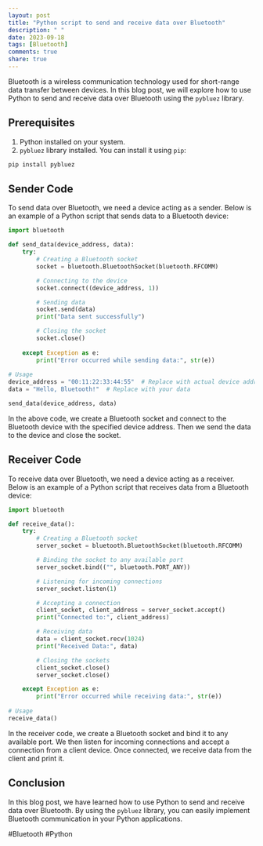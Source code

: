```yaml
---
layout: post
title: "Python script to send and receive data over Bluetooth"
description: " "
date: 2023-09-18
tags: [Bluetooth]
comments: true
share: true
---
```


Bluetooth is a wireless communication technology used for short-range data transfer between devices. In this blog post, we will explore how to use Python to send and receive data over Bluetooth using the `pybluez` library.

## Prerequisites
1. Python installed on your system.
2. `pybluez` library installed. You can install it using `pip`:

```python
pip install pybluez
```

## Sender Code
To send data over Bluetooth, we need a device acting as a sender. Below is an example of a Python script that sends data to a Bluetooth device:

```python
import bluetooth

def send_data(device_address, data):
    try:
        # Creating a Bluetooth socket
        socket = bluetooth.BluetoothSocket(bluetooth.RFCOMM)

        # Connecting to the device
        socket.connect((device_address, 1))

        # Sending data
        socket.send(data)
        print("Data sent successfully")

        # Closing the socket
        socket.close()
        
    except Exception as e:
        print("Error occurred while sending data:", str(e))
        
# Usage
device_address = "00:11:22:33:44:55"  # Replace with actual device address
data = "Hello, Bluetooth!"  # Replace with your data

send_data(device_address, data)
```

In the above code, we create a Bluetooth socket and connect to the Bluetooth device with the specified device address. Then we send the data to the device and close the socket.

## Receiver Code
To receive data over Bluetooth, we need a device acting as a receiver. Below is an example of a Python script that receives data from a Bluetooth device:

```python
import bluetooth

def receive_data():
    try:
        # Creating a Bluetooth socket
        server_socket = bluetooth.BluetoothSocket(bluetooth.RFCOMM)

        # Binding the socket to any available port
        server_socket.bind(("", bluetooth.PORT_ANY))

        # Listening for incoming connections
        server_socket.listen(1)

        # Accepting a connection
        client_socket, client_address = server_socket.accept()
        print("Connected to:", client_address)

        # Receiving data
        data = client_socket.recv(1024)
        print("Received Data:", data)

        # Closing the sockets
        client_socket.close()
        server_socket.close()

    except Exception as e:
        print("Error occurred while receiving data:", str(e))
        
# Usage
receive_data()
```

In the receiver code, we create a Bluetooth socket and bind it to any available port. We then listen for incoming connections and accept a connection from a client device. Once connected, we receive data from the client and print it.

## Conclusion
In this blog post, we have learned how to use Python to send and receive data over Bluetooth. By using the `pybluez` library, you can easily implement Bluetooth communication in your Python applications.

#Bluetooth #Python